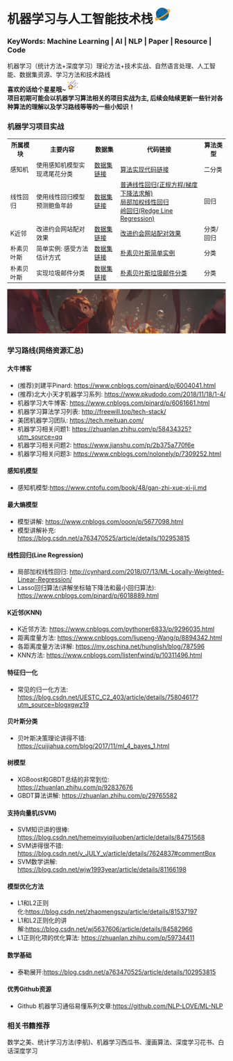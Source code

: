 # 机器学习与人工智能技术栈<img width=40 src="https://github.com/Niutranser-Li/Machine-Learning-Algorithm/blob/master/img/2.png"></img>
### KeyWords: Machine Learning | AI | NLP | Paper | Resource | Code
机器学习（统计方法+深度学习）理论方法+技术实战、自然语言处理、人工智能、数据集资源、学习方法和技术路线<br>
**喜欢的话给个星星哦~**<img width=30 src="https://github.com/Niutranser-Li/Machine-Learning-Algorithm/blob/master/img/3.png"></img><br>
**项目初期可能会以机器学习算法相关的项目实战为主, 后续会陆续更新一些针对各种算法的理解以及学习路线等等的一些小知识！**

### 机器学习项目实战
<table>
  <tr>
    <th>所属模块</th>
    <th>主要内容</th>
    <th>数据集</th>
    <th>代码链接</th>
    <th>算法类型</th>
  </tr>
  <tr>
    <td>感知机</td>
    <td>使用感知机模型实现鸢尾花分类</td>
    <td><a href="./感知机模型/IRIS-data">数据集链接</a></td>
    <td><a href="./感知机模型/PLA_classifier.py">算法实现代码链接</a></td>
    <td>二分类</td>
  </tr>
  <tr>
    <td>线性回归</td>
    <td>使用线性回归模型预测鲍鱼年龄</td>
    <td><a href="./线性回归模型/dataset">数据集链接</a></td>
    <td>
      <a href="./线性回归模型/line_regression.py">普通线性回归(正规方程/梯度下降法求解)</a><br>
      <a href="./线性回归模型/LWLR.py">局部加权线性回归</a><br>
      <a href="./线性回归模型/Redge_regression.py">岭回归(Redge Line Regression)</a>
    </td>
    <td>回归</td>
  </tr>
  <tr>
    <td>K近邻</td>
    <td>改进约会网站配对效果</td>
    <td><a href="./K近邻模型(KNN)/dataset/datingTestSet.txt">数据集链接</a></td>
    <td>
      <a href="./K近邻模型(KNN)/general_knn_hall.py">改进约会网站配对效果</a>
    </td>
    <td>分类/回归</td>
  </tr>
  <tr>
    <td>朴素贝叶斯</td>
    <td>简单实例: 感受方法估计方式</td>
    <td><a href="./朴素贝叶斯/nativeBayes_generate.py">数据集链接</a></td>
    <td>
      <a href="./朴素贝叶斯/nativeBayes_generate.py">朴素贝叶斯简单实例</a>
    </td>
    <td>分类</td>
  </tr>
  <tr>
    <td>朴素贝叶斯</td>
    <td>实现垃圾邮件分类</td>
    <td><a href="./朴素贝叶斯/dataset/email/">数据集链接</a></td>
    <td>
      <a href="./朴素贝叶斯/nativeBayes_email.py">朴素贝叶斯垃圾邮件分类</a>
    </td>
    <td>分类</td>
  </tr>
</table>
<img src="https://github.com/Niutranser-Li/Machine-Learning-Algorithm/blob/master/img/1.jpg"></img>

### 学习路线(网络资源汇总)<br>
#### 大牛博客<br>
* (推荐)刘建平Pinard: <https://www.cnblogs.com/pinard/p/6004041.html>
* (推荐)北大小天才机器学习系列: <https://www.pkudodo.com/2018/11/18/1-4/>
* 机器学习大牛博客: <https://www.cnblogs.com/pinard/p/6061661.html>
* 机器学习算法学习列表: <http://freewill.top/tech-stack/>
* 美团机器学习团队: <https://tech.meituan.com/>
* 机器学习相关问题1: https://zhuanlan.zhihu.com/p/58434325?utm_source=qq
* 机器学习相关问题2: <https://www.jianshu.com/p/2b375a770f6e>
* 机器学习相关问题3: <https://www.cnblogs.com/nolonely/p/7309252.html>

#### 感知机模型<br>
* 感知机模型:<https://www.cntofu.com/book/48/gan-zhi-xue-xi-ji.md>

#### 最大熵模型<br>
* 模型讲解: <https://www.cnblogs.com/ooon/p/5677098.html>
* 模型讲解补充: <https://blog.csdn.net/a763470525/article/details/102953815>

#### 线性回归(Line Regression)<br>
* 局部加权线性回归: <http://cynhard.com/2018/07/13/ML-Locally-Weighted-Linear-Regression/>
* Lasso回归算法(讲解坐标轴下降法和最小回归算法): <https://www.cnblogs.com/pinard/p/6018889.html>

#### K近邻(KNN)<br>
* K近邻方法: <https://www.cnblogs.com/pythoner6833/p/9296035.html>
* 距离度量方法: <https://www.cnblogs.com/liupeng-Wang/p/8894342.html>
* 各距离度量方法详解: <https://my.oschina.net/hunglish/blog/787596>
* KNN方法: <https://www.cnblogs.com/listenfwind/p/10311496.html>

#### 特征归一化<br>
* 常见的归一化方法: <https://blog.csdn.net/UESTC_C2_403/article/details/75804617?utm_source=blogxgwz19>

#### 贝叶斯分类<br>
* 贝叶斯决策理论讲得不错: <https://cuijiahua.com/blog/2017/11/ml_4_bayes_1.html>

#### 树模型<br>
* XGBoost和GBDT总结的非常到位: <https://zhuanlan.zhihu.com/p/92837676>
* GBDT算法讲解: <https://zhuanlan.zhihu.com/p/29765582>

#### 支持向量机(SVM)<br>
* SVM知识讲的很棒: <https://blog.csdn.net/hemeinvyiqiluoben/article/details/84751568>
* SVM讲得很不错: <https://blog.csdn.net/v_JULY_v/article/details/7624837#commentBox>
* SVM数学讲解: <https://blog.csdn.net/wjw1993year/article/details/81166198>

#### 模型优化方法
* L1和L2正则化:<https://blog.csdn.net/zhaomengszu/article/details/81537197>
* L1和L2正则化的讲解:<https://blog.csdn.net/wj5637606/article/details/84582966>
* L1正则化项的优化算法: <https://zhuanlan.zhihu.com/p/59734411>

#### 数学基础<br>
* 泰勒展开:<https://blog.csdn.net/a763470525/article/details/102953815>

#### 优秀Github资源
* Github 机器学习通俗易懂系列文章:<https://github.com/NLP-LOVE/ML-NLP>

### 相关书籍推荐
数学之美、统计学习方法(李航)、机器学习西瓜书、漫画算法、深度学习花书、白话深度学习

